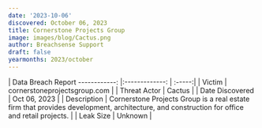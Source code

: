 ```yaml
---
date: '2023-10-06'
discovered: October 06, 2023
title: Cornerstone Projects Group
image: images/blog/Cactus.png
author: Breachsense Support
draft: false
yearmonths: 2023/october
---
```



| Data Breach Report
------------:     |:-------------:    | :-----:|
| Victim      | cornerstoneprojectsgroup.com      | 
| Threat Actor      | Cactus      | 
| Date Discovered      | Oct 06, 2023      | 
| Description      | Cornerstone Projects Group is a real estate firm that provides development, architecture, and construction for office and retail projects.      | 
| Leak Size      | Unknown      | 

